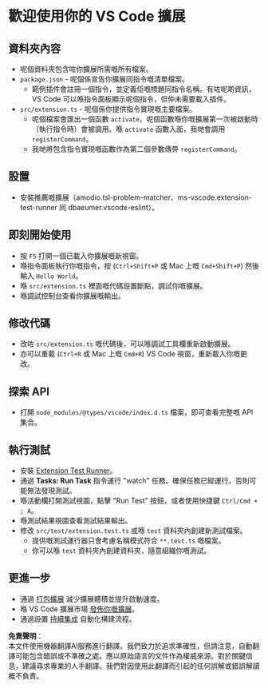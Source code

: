 # 歡迎使用你的 VS Code 擴展

## 資料夾內容

* 呢個資料夾包含咗你擴展所需嘅所有檔案。
* `package.json` - 呢個係宣告你擴展同指令嘅清單檔案。
  * 範例插件會註冊一個指令，並定義佢嘅標題同指令名稱。有咗呢啲資訊，VS Code 可以喺指令面板顯示呢個指令，但仲未需要載入插件。
* `src/extension.ts` - 呢個係你提供指令實現嘅主要檔案。
  * 呢個檔案會匯出一個函數 `activate`，呢個函數喺你嘅擴展第一次被啟動時（執行指令時）會被調用。喺 `activate` 函數入面，我哋會調用 `registerCommand`。
  * 我哋將包含指令實現嘅函數作為第二個參數傳畀 `registerCommand`。

## 設置

* 安裝推薦嘅擴展（amodio.tsl-problem-matcher、ms-vscode.extension-test-runner 同 dbaeumer.vscode-eslint）。

## 即刻開始使用

* 按 `F5` 打開一個已載入你擴展嘅新視窗。
* 喺指令面板執行你嘅指令，按 (`Ctrl+Shift+P` 或 Mac 上嘅 `Cmd+Shift+P`) 然後輸入 `Hello World`。
* 喺 `src/extension.ts` 裡面嘅代碼設置斷點，調試你嘅擴展。
* 喺調試控制台查看你擴展嘅輸出。

## 修改代碼

* 改咗 `src/extension.ts` 嘅代碼後，可以喺調試工具欄重新啟動擴展。
* 亦可以重載 (`Ctrl+R` 或 Mac 上嘅 `Cmd+R`) VS Code 視窗，重新載入你嘅更改。

## 探索 API

* 打開 `node_modules/@types/vscode/index.d.ts` 檔案，即可查看完整嘅 API 集合。

## 執行測試

* 安裝 [Extension Test Runner](https://marketplace.visualstudio.com/items?itemName=ms-vscode.extension-test-runner)。
* 通過 **Tasks: Run Task** 指令運行 "watch" 任務。確保任務已經運行，否則可能無法發現測試。
* 喺活動欄打開測試視圖，點擊 "Run Test" 按鈕，或者使用快捷鍵 `Ctrl/Cmd + ; A`。
* 喺測試結果視圖查看測試結果輸出。
* 修改 `src/test/extension.test.ts` 或喺 `test` 資料夾內創建新測試檔案。
  * 提供嘅測試運行器只會考慮名稱模式符合 `**.test.ts` 嘅檔案。
  * 你可以喺 `test` 資料夾內創建資料夾，隨意組織你嘅測試。

## 更進一步

* 通過 [打包擴展](https://code.visualstudio.com/api/working-with-extensions/bundling-extension) 減少擴展體積並提升啟動速度。
* 喺 VS Code 擴展市場 [發佈你嘅擴展](https://code.visualstudio.com/api/working-with-extensions/publishing-extension)。
* 通過設置 [持續集成](https://code.visualstudio.com/api/working-with-extensions/continuous-integration) 自動化構建流程。

**免責聲明**：  
本文件使用機器翻譯AI服務進行翻譯。我們致力於追求準確性，但請注意，自動翻譯可能包含錯誤或不準確之處。應以原始語言的文件作為權威來源。對於關鍵信息，建議尋求專業的人手翻譯。我們對因使用此翻譯而引起的任何誤解或錯誤解讀概不負責。